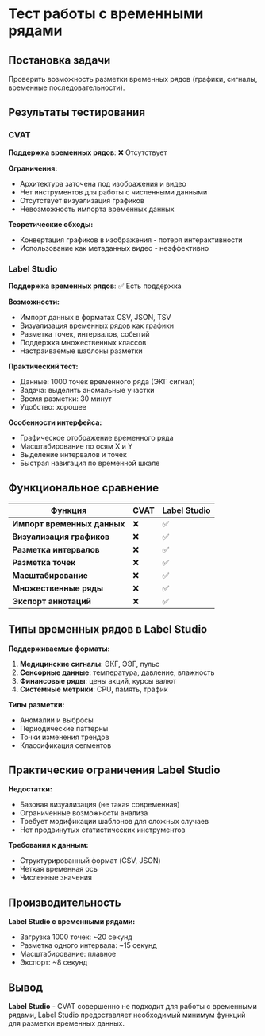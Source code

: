 # Тест работы с временными рядами

## Постановка задачи
Проверить возможность разметки временных рядов (графики, сигналы, временные последовательности).

## Результаты тестирования

### CVAT
**Поддержка временных рядов**: ❌ Отсутствует

**Ограничения:**
- Архитектура заточена под изображения и видео
- Нет инструментов для работы с численными данными
- Отсутствует визуализация графиков
- Невозможность импорта временных данных

**Теоретические обходы:**
- Конвертация графиков в изображения - потеря интерактивности
- Использование как метаданных видео - неэффективно

### Label Studio
**Поддержка временных рядов**: ✅ Есть поддержка

**Возможности:**
- Импорт данных в форматах CSV, JSON, TSV
- Визуализация временных рядов как графики
- Разметка точек, интервалов, событий
- Поддержка множественных классов
- Настраиваемые шаблоны разметки

**Практический тест:**
- Данные: 1000 точек временного ряда (ЭКГ сигнал)
- Задача: выделить аномальные участки
- Время разметки: 30 минут
- Удобство: хорошее

**Особенности интерфейса:**
- Графическое отображение временного ряда
- Масштабирование по осям X и Y
- Выделение интервалов и точек
- Быстрая навигация по временной шкале

## Функциональное сравнение

| Функция | CVAT | Label Studio |
|---------|------|--------------|
| **Импорт временных данных** | ❌ | ✅ |
| **Визуализация графиков** | ❌ | ✅ |
| **Разметка интервалов** | ❌ | ✅ |
| **Разметка точек** | ❌ | ✅ |
| **Масштабирование** | ❌ | ✅ |
| **Множественные ряды** | ❌ | ✅ |
| **Экспорт аннотаций** | ❌ | ✅ |

## Типы временных рядов в Label Studio

**Поддерживаемые форматы:**
1. **Медицинские сигналы**: ЭКГ, ЭЭГ, пульс
2. **Сенсорные данные**: температура, давление, влажность  
3. **Финансовые ряды**: цены акций, курсы валют
4. **Системные метрики**: CPU, память, трафик

**Типы разметки:**
- Аномалии и выбросы
- Периодические паттерны
- Точки изменения трендов
- Классификация сегментов

## Практические ограничения Label Studio

**Недостатки:**
- Базовая визуализация (не такая современная)
- Ограниченные возможности анализа
- Требует модификации шаблонов для сложных случаев
- Нет продвинутых статистических инструментов

**Требования к данным:**
- Структурированный формат (CSV, JSON)
- Четкая временная ось
- Численные значения

## Производительность

**Label Studio с временными рядами:**
- Загрузка 1000 точек: ~20 секунд
- Разметка одного интервала: ~15 секунд
- Масштабирование: плавное
- Экспорт: ~8 секунд

## Вывод
**Label Studio** - CVAT совершенно не подходит для работы с временными рядами, Label Studio предоставляет необходимый минимум функций для разметки временных данных.